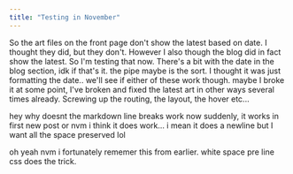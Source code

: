 ```yaml
---
title: "Testing in November"
---
```


So the art files on the front page don't show the latest based on date. I thought they did, but they don't. However I also though the blog did in fact show the latest. So I'm testing that now. There's a bit with the date in the blog section, idk if that's it. the pipe maybe is the sort. I thought it was just formatting the date.. we'll see if either of these work though. maybe I broke it at some point, I've broken and fixed the latest art in other ways several times already. Screwing up the routing, the layout, the hover etc... 

hey why doesnt the markdown line breaks work now suddenly, it works in first new post
or nvm i think it does work... i mean it does a newline but I want all the space preserved lol

oh yeah nvm i fortunately rememer this from earlier. white space pre line css does the trick.